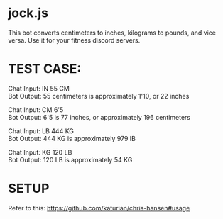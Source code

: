 # jock.js
This bot converts centimeters to inches, kilograms to pounds, and vice versa. Use it for your fitness discord servers.

# TEST CASE:

Chat Input: IN 55 CM <br>
Bot Output: 55 centimeters is approximately 1'10, or 22 inches <br>

Chat Input: CM 6'5 <br>
Bot Output: 6'5 is 77 inches, or approximately 196 centimeters <br>

Chat Input: LB 444 KG <br>
Bot Output: 444 KG is approximately 979 IB <br>

Chat Input: KG 120 LB <br>
Bot Output: 120 LB is approximately 54 KG <br>

# SETUP

Refer to this: https://github.com/katurian/chris-hansen#usage
